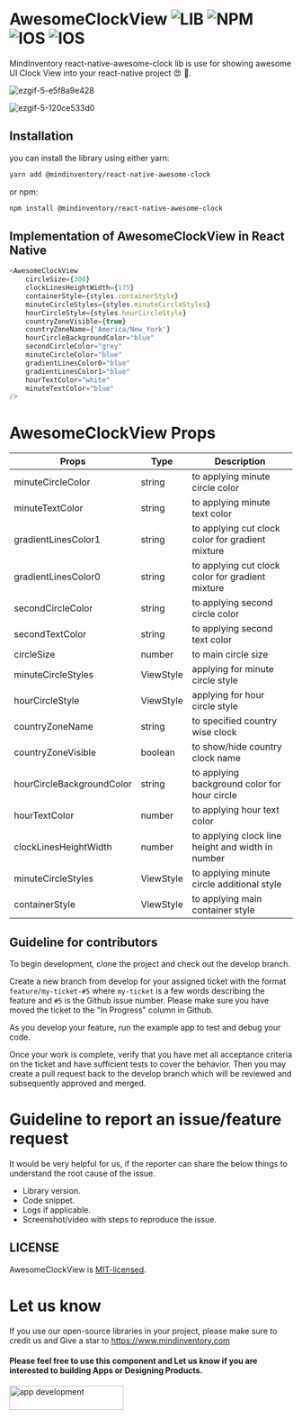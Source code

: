 # AwesomeClockView ![LIB](https://img.shields.io/badge/LIB-orange) ![NPM](https://img.shields.io/badge/npm-green) ![IOS](https://img.shields.io/badge/IOS-9cf) ![IOS](https://img.shields.io/badge/Android-green)

MindInventory react-native-awesome-clock lib is use for showing awesome UI Clock View into your react-native project :heart_eyes: :star_struck:.

![ezgif-5-e5f8a9e428](https://user-images.githubusercontent.com/87525902/181426102-61d69a91-922f-45ef-aebb-0a087894e6ad.gif)

![ezgif-5-120ce533d0](https://user-images.githubusercontent.com/87525902/181426355-eb55b0e1-dc2e-484f-8675-f699e61bea80.gif)

## Installation

you can install the library using either yarn:

```sh
yarn add @mindinventory/react-native-awesome-clock
```

or npm:

```sh
npm install @mindinventory/react-native-awesome-clock
```

## Implementation of AwesomeClockView in React Native

```javascript
<AwesomeClockView
    circleSize={300}
    clockLinesHeightWidth={175}
    containerStyle={styles.containerStyle}
    minuteCircleStyles={styles.minuteCircleStyles}
    hourCircleStyle={styles.hourCircleStyle}
    countryZoneVisible={true}
    countryZoneName={'America/New_York'}
    hourCircleBackgroundColor="blue"
    secondCircleColor="grey"
    minuteCircleColor="blue"
    gradientLinesColor0="blue"
    gradientLinesColor1="blue"
    hourTextColor="white"
    minuteTextColor="blue"
/>
```

# AwesomeClockView Props

| Props                     | Type      | Description                                       |
| ------------------------- | --------- | ------------------------------------------------- |
| minuteCircleColor         | string    | to applying minute circle color                   |
| minuteTextColor           | string    | to applying minute text color                     |
| gradientLinesColor1       | string    | to applying cut clock color for gradient mixture  |
| gradientLinesColor0       | string    | to applying cut clock color for gradient mixture  |
| secondCircleColor         | string    | to applying second circle color                   |
| secondTextColor           | string    | to applying second text color                     |
| circleSize                | number    | to main circle size                               |
| minuteCircleStyles        | ViewStyle | applying for minute circle style                  |
| hourCircleStyle           | ViewStyle | applying for hour circle style                    |
| countryZoneName           | string    | to specified country wise clock                   |
| countryZoneVisible        | boolean   | to show/hide country clock name                   |
| hourCircleBackgroundColor | string    | to applying background color for hour circle      |
| hourTextColor             | number    | to applying hour text color                       |
| clockLinesHeightWidth     | number    | to applying clock line height and width in number |
| minuteCircleStyles        | ViewStyle | to applying minute circle additional style        |
| containerStyle            | ViewStyle | to applying main container style                  |

## Guideline for contributors

To begin development, clone the project and check out the develop branch.

Create a new branch from develop for your assigned ticket with the format `feature/my-ticket-#5` where `my-ticket` is a few words describing the feature and `#5` is the Github issue number. Please make sure you have moved the ticket to the "In Progress" column in Github.

As you develop your feature, run the example app to test and debug your code.

Once your work is complete, verify that you have met all acceptance criteria on the ticket and have sufficient tests to cover the behavior. Then you may create a pull request back to the develop branch which will be reviewed and subsequently approved and merged.

# Guideline to report an issue/feature request

It would be very helpful for us, if the reporter can share the below things to understand the root cause of the issue.

- Library version.
- Code snippet.
- Logs if applicable.
- Screenshot/video with steps to reproduce the issue.

## LICENSE

AwesomeClockView is [MIT-licensed](https://github.com/Mindinventory/react-native-awesome-clock/blob/main/LICENSE).

# Let us know

If you use our open-source libraries in your project, please make sure to credit us and Give a star to <https://www.mindinventory.com>

<p><h4>Please feel free to use this component and Let us know if you are interested to building Apps or Designing Products.</h4>
<a href="https://www.mindinventory.com/contact-us.php?utm_source=gthb&utm_medium=repo&utm_campaign=rMIClockView" target="__blank">
<img src="https://github.com/Sammindinventory/MindInventory/blob/main/hirebutton.png" width="203" height="43"  alt="app development">
</a>
